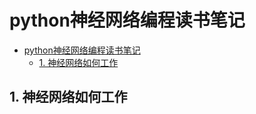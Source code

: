 # python神经网络编程读书笔记

<!-- TOC -->

- [python神经网络编程读书笔记](#python%e7%a5%9e%e7%bb%8f%e7%bd%91%e7%bb%9c%e7%bc%96%e7%a8%8b%e8%af%bb%e4%b9%a6%e7%ac%94%e8%ae%b0)
  - [1. 神经网络如何工作](#1-%e7%a5%9e%e7%bb%8f%e7%bd%91%e7%bb%9c%e5%a6%82%e4%bd%95%e5%b7%a5%e4%bd%9c)

<!-- /TOC -->

## 1. 神经网络如何工作
